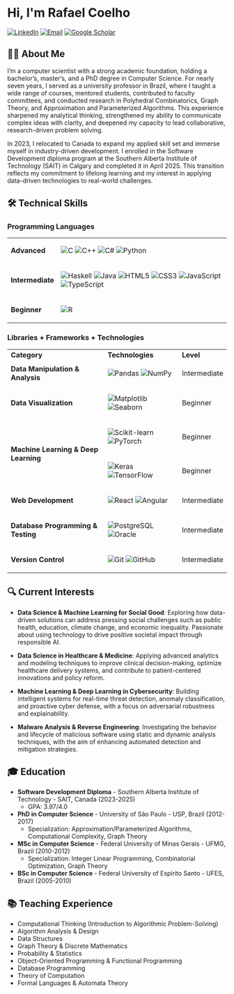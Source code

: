 # Hi, I'm Rafael Coelho

[![LinkedIn](https://img.shields.io/badge/LinkedIn-0077B5?style=for-the-badge&logo=linkedin&logoColor=white)](https://www.linkedin.com/in/coelhors/)
[![Email](https://img.shields.io/badge/Email-D14836?style=for-the-badge&logo=gmail&logoColor=white)](mailto:rafaelsantoscoelho@gmail.com)
[![Google Scholar](https://img.shields.io/badge/Google_Scholar-4285F4?style=for-the-badge&logo=google-scholar&logoColor=white)](https://scholar.google.com/citations?user=EJH6LTYAAAAJ&hl=en)

## 👨‍💻 About Me

I’m a computer scientist with a strong academic foundation, holding a bachelor’s, master’s, and a PhD degree in Computer Science. For nearly seven years, I served as a university professor in Brazil, where I taught a wide range of courses, mentored students, contributed to faculty committees, and conducted research in Polyhedral Combinatorics, Graph Theory, and Approximation and Parameterized Algorithms. This experience sharpened my analytical thinking, strengthened my ability to communicate complex ideas with clarity, and deepened my capacity to lead collaborative, research-driven problem solving.

In 2023, I relocated to Canada to expand my applied skill set and immerse myself in industry-driven development. I enrolled in the Software Development diploma program at the Southern Alberta Institute of Technology (SAIT) in Calgary and completed it in April 2025. This transition reflects my commitment to lifelong learning and my interest in applying data-driven technologies to real-world challenges.

## 🛠️ Technical Skills

### Programming Languages

<table>
<tr>
<td><b>Advanced</b></td>
<td>

![C](https://img.shields.io/badge/C-00599C?style=for-the-badge&logo=c&logoColor=white)
![C++](https://img.shields.io/badge/C++-00599C?style=for-the-badge&logo=c%2B%2B&logoColor=white)
![C#](https://img.shields.io/badge/C%23-239120?style=for-the-badge&logo=c-sharp&logoColor=white)
![Python](https://img.shields.io/badge/Python-3776AB?style=for-the-badge&logo=python&logoColor=white)

</td>
</tr>
<tr>
<td><b>Intermediate</b></td>
<td>

![Haskell](https://img.shields.io/badge/Haskell-5D4F85?style=for-the-badge&logo=haskell&logoColor=white)
![Java](https://img.shields.io/badge/Java-ED8B00?style=for-the-badge&logo=openjdk&logoColor=white)
![HTML5](https://img.shields.io/badge/HTML5-E34F26?style=for-the-badge&logo=html5&logoColor=white)
![CSS3](https://img.shields.io/badge/CSS3-1572B6?style=for-the-badge&logo=css3&logoColor=white)
![JavaScript](https://img.shields.io/badge/JavaScript-F7DF1E?style=for-the-badge&logo=javascript&logoColor=black)
![TypeScript](https://img.shields.io/badge/TypeScript-007ACC?style=for-the-badge&logo=typescript&logoColor=white)

</td>
</tr>
<tr>
<td><b>Beginner</b></td>
<td>

![R](https://img.shields.io/badge/R-276DC3?style=for-the-badge&logo=r&logoColor=white)

</td>
</tr>
</table>

### Libraries + Frameworks + Technologies

<table>
<tr>
<td><b>Category</b></td>
<td><b>Technologies</b></td>
<td><b>Level</b></td>
</tr>
<tr>
<td><b>Data Manipulation & Analysis</b></td>
<td>

![Pandas](https://img.shields.io/badge/Pandas-150458?style=flat-square&logo=pandas&logoColor=white)
![NumPy](https://img.shields.io/badge/NumPy-013243?style=flat-square&logo=numpy&logoColor=white)

</td>
<td>Intermediate</td>
</tr>
<tr>
<td><b>Data Visualization</b></td>
<td>

![Matplotlib](https://img.shields.io/badge/Matplotlib-11557c?style=flat-square&logo=python&logoColor=white)
![Seaborn](https://img.shields.io/badge/Seaborn-444876?style=flat-square&logo=python&logoColor=white)

</td>
<td>Beginner</td>
</tr>
<tr>
<td rowspan="2"><b>Machine Learning & Deep Learning</b></td>
<td>

![Scikit-learn](https://img.shields.io/badge/Scikit--learn-F7931E?style=flat-square&logo=scikit-learn&logoColor=white)
![PyTorch](https://img.shields.io/badge/PyTorch-EE4C2C?style=flat-square&logo=pytorch&logoColor=white)

</td>
<td>Beginner</td>
</tr>
<tr>
<td>

![Keras](https://img.shields.io/badge/Keras-D00000?style=flat-square&logo=keras&logoColor=white)
![TensorFlow](https://img.shields.io/badge/TensorFlow-FF6F00?style=flat-square&logo=tensorflow&logoColor=white)

</td>
<td>Beginner</td>
</tr>
<tr>
<td><b>Web Development</b></td>
<td>

![React](https://img.shields.io/badge/React-20232A?style=flat-square&logo=react&logoColor=61DAFB)
![Angular](https://img.shields.io/badge/Angular-DD0031?style=flat-square&logo=angular&logoColor=white)

</td>
<td>Intermediate</td>
</tr>
<tr>
<td><b>Database Programming & Testing</b></td>
<td>

![PostgreSQL](https://img.shields.io/badge/PostgreSQL-316192?style=flat-square&logo=postgresql&logoColor=white)
![Oracle](https://img.shields.io/badge/Oracle-F80000?style=flat-square&logo=oracle&logoColor=white)

</td>
<td>Intermediate</td>
</tr>
<tr>
<td><b>Version Control</b></td>
<td>

![Git](https://img.shields.io/badge/Git-F05032?style=flat-square&logo=git&logoColor=white)
![GitHub](https://img.shields.io/badge/GitHub-181717?style=flat-square&logo=github&logoColor=white)

</td>
<td>Intermediate</td>
</tr>
</table>

## 🔍 Current Interests

- **Data Science & Machine Learning for Social Good**: Exploring how data-driven solutions can address pressing social challenges such as public health, education, climate change, and economic inequality. Passionate about using technology to drive positive societal impact through responsible AI.

- **Data Science in Healthcare & Medicine**: Applying advanced analytics and modeling techniques to improve clinical decision-making, optimize healthcare delivery systems, and contribute to patient-centered innovations and policy reform.

- **Machine Learning & Deep Learning in Cybersecurity**: Building intelligent systems for real-time threat detection, anomaly classification, and proactive cyber defense, with a focus on adversarial robustness and explainability.

- **Malware Analysis & Reverse Engineering**: Investigating the behavior and lifecycle of malicious software using static and dynamic analysis techniques, with the aim of enhancing automated detection and mitigation strategies.

## 🎓 Education

- **Software Development Diploma** - Southern Alberta Institute of Technology - SAIT, Canada (2023-2025)
  - GPA: 3.97/4.0
- **PhD in Computer Science** - University of São Paulo - USP, Brazil (2012-2017)
  - Specialization: Approximation/Parameterized Algorithms, Computational Complexity, Graph Theory
- **MSc in Computer Science** - Federal University of Minas Gerais - UFMG, Brazil (2010-2012)
  - Specialization: Integer Linear Programming, Combinatorial Optimization, Graph Theory
- **BSc in Computer Science** - Federal University of Espírito Santo - UFES, Brazil (2005-2010)


## 📚 Teaching Experience

- Computational Thinking (Introduction to Algorithmic Problem-Solving)
- Algorithm Analysis & Design
- Data Structures
- Graph Theory & Discrete Mathematics
- Probability & Statistics
- Object-Oriented Programming & Functional Programming
- Database Programming
- Theory of Computation
- Formal Languages & Automata Theory

